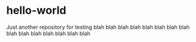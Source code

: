 # hello-world
Just another repository for testing 
blah blah blah 
blah blah blah blah blah  
blah blah blah blah blah blah blah 
